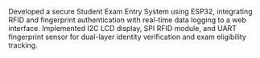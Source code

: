 Developed a secure Student Exam Entry System using ESP32, integrating RFID and fingerprint authentication with real-time data logging to a web interface.
Implemented I2C LCD display, SPI RFID module, and UART fingerprint sensor for dual-layer identity verification and exam eligibility tracking.
